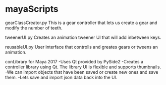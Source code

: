# mayaScripts


gearClassCreator.py
This is a gear controller that lets us create a gear and modify the number of teeth.

tweenerUI.py
Creates an animation tweener UI that will add inbetween keys.

reusableUI.py
User interface that controlls and greates gears or tweens an animation. 

conLibrary for Maya 2017
-Uses Qt provided by PySide2
-Creates a controller library using Qt. 
The library UI is flexible and supports thumbnails.
-We can import objects that have been saved or create new ones and save them.
-Lets save and import json data back into the UI.